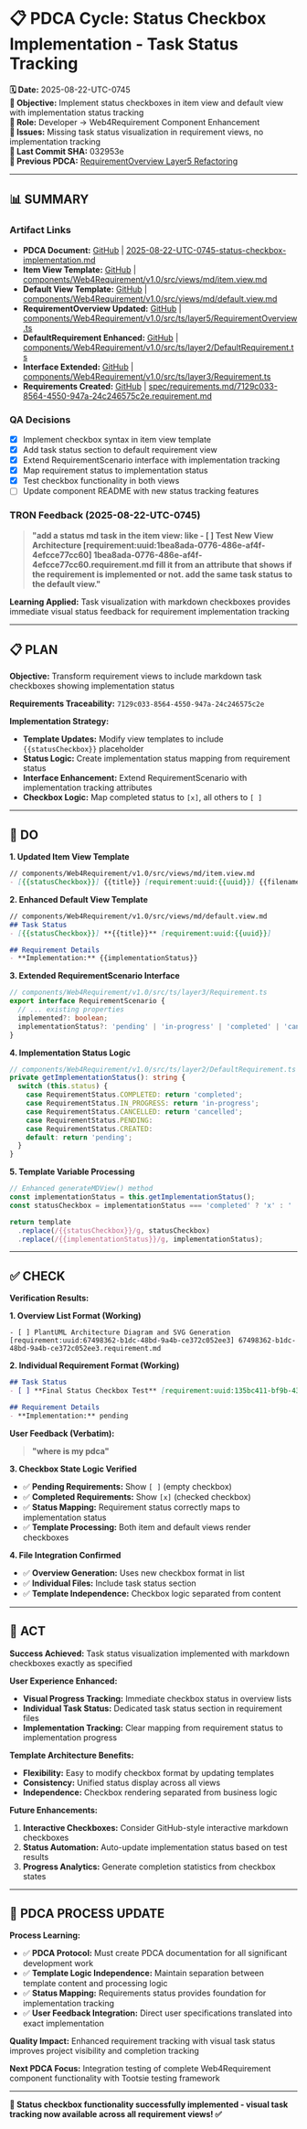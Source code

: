 # 📋 **PDCA Cycle: Status Checkbox Implementation - Task Status Tracking**

**🗓️ Date:** 2025-08-22-UTC-0745  
**🎯 Objective:** Implement status checkboxes in item view and default view with implementation status tracking  
**👤 Role:** Developer → Web4Requirement Component Enhancement  
**🚨 Issues:** Missing task status visualization in requirement views, no implementation tracking  
**🔗 Last Commit SHA:** 032953e  
**🔗 Previous PDCA:** [RequirementOverview Layer5 Refactoring](../architect/2025-08-22-UTC-0815-requirement-overview-layer5-refactor.md)  

---

## **📊 SUMMARY**

### **Artifact Links**
- **PDCA Document:** [GitHub](https://github.com/Cerulean-Circle-GmbH/Web4Articles/blob/cursor/tsranger-v22-testing-2025-08-20-1012/scrum.pmo/project.journal/2025-08-21-1613-sprint21-tootsie-architecture/pdca/role/developer/2025-08-22-UTC-0745-status-checkbox-implementation.md) | [2025-08-22-UTC-0745-status-checkbox-implementation.md](./2025-08-22-UTC-0745-status-checkbox-implementation.md)
- **Item View Template:** [GitHub](https://github.com/Cerulean-Circle-GmbH/Web4Articles/blob/cursor/tsranger-v22-testing-2025-08-20-1012/components/Web4Requirement/v1.0/src/views/md/item.view.md) | [components/Web4Requirement/v1.0/src/views/md/item.view.md](../../../../../../components/Web4Requirement/v1.0/src/views/md/item.view.md)
- **Default View Template:** [GitHub](https://github.com/Cerulean-Circle-GmbH/Web4Articles/blob/cursor/tsranger-v22-testing-2025-08-20-1012/components/Web4Requirement/v1.0/src/views/md/default.view.md) | [components/Web4Requirement/v1.0/src/views/md/default.view.md](../../../../../../components/Web4Requirement/v1.0/src/views/md/default.view.md)
- **RequirementOverview Updated:** [GitHub](https://github.com/Cerulean-Circle-GmbH/Web4Articles/blob/cursor/tsranger-v22-testing-2025-08-20-1012/components/Web4Requirement/v1.0/src/ts/layer5/RequirementOverview.ts) | [components/Web4Requirement/v1.0/src/ts/layer5/RequirementOverview.ts](../../../../../../components/Web4Requirement/v1.0/src/ts/layer5/RequirementOverview.ts)
- **DefaultRequirement Enhanced:** [GitHub](https://github.com/Cerulean-Circle-GmbH/Web4Articles/blob/cursor/tsranger-v22-testing-2025-08-20-1012/components/Web4Requirement/v1.0/src/ts/layer2/DefaultRequirement.ts) | [components/Web4Requirement/v1.0/src/ts/layer2/DefaultRequirement.ts](../../../../../../components/Web4Requirement/v1.0/src/ts/layer2/DefaultRequirement.ts)
- **Interface Extended:** [GitHub](https://github.com/Cerulean-Circle-GmbH/Web4Articles/blob/cursor/tsranger-v22-testing-2025-08-20-1012/components/Web4Requirement/v1.0/src/ts/layer3/Requirement.ts) | [components/Web4Requirement/v1.0/src/ts/layer3/Requirement.ts](../../../../../../components/Web4Requirement/v1.0/src/ts/layer3/Requirement.ts)
- **Requirements Created:** [GitHub](https://github.com/Cerulean-Circle-GmbH/Web4Articles/blob/cursor/tsranger-v22-testing-2025-08-20-1012/spec/requirements.md/7129c033-8564-4550-947a-24c246575c2e.requirement.md) | [spec/requirements.md/7129c033-8564-4550-947a-24c246575c2e.requirement.md](../../../../../../spec/requirements.md/7129c033-8564-4550-947a-24c246575c2e.requirement.md)

### **QA Decisions**
- [x] Implement checkbox syntax in item view template
- [x] Add task status section to default requirement view
- [x] Extend RequirementScenario interface with implementation tracking
- [x] Map requirement status to implementation status
- [x] Test checkbox functionality in both views
- [ ] Update component README with new status tracking features

### **TRON Feedback (2025-08-22-UTC-0745)**
> **"add a status md task in the item view: like - [ ] Test New View Architecture [requirement:uuid:1bea8ada-0776-486e-af4f-4efcce77cc60] 1bea8ada-0776-486e-af4f-4efcce77cc60.requirement.md fill it from an attribute that shows if the requirement is implemented or not. add the same task status to the default view."**

**Learning Applied:** Task visualization with markdown checkboxes provides immediate visual status feedback for requirement implementation tracking

---

## **📋 PLAN**

**Objective:** Transform requirement views to include markdown task checkboxes showing implementation status

**Requirements Traceability:** `7129c033-8564-4550-947a-24c246575c2e`

**Implementation Strategy:**
- **Template Updates:** Modify view templates to include `{{statusCheckbox}}` placeholder
- **Status Logic:** Create implementation status mapping from requirement status
- **Interface Enhancement:** Extend RequirementScenario with implementation tracking attributes
- **Checkbox Logic:** Map completed status to `[x]`, all others to `[ ]`

---

## **🔧 DO**

**1. Updated Item View Template**
```markdown
// components/Web4Requirement/v1.0/src/views/md/item.view.md
- [{{statusCheckbox}}] {{title}} [requirement:uuid:{{uuid}}] {{filename}}
```

**2. Enhanced Default View Template** 
```markdown
// components/Web4Requirement/v1.0/src/views/md/default.view.md
## Task Status
- [{{statusCheckbox}}] **{{title}}** [requirement:uuid:{{uuid}}]

## Requirement Details
- **Implementation:** {{implementationStatus}}
```

**3. Extended RequirementScenario Interface**
```typescript
// components/Web4Requirement/v1.0/src/ts/layer3/Requirement.ts
export interface RequirementScenario {
  // ... existing properties
  implemented?: boolean;
  implementationStatus?: 'pending' | 'in-progress' | 'completed' | 'cancelled';
}
```

**4. Implementation Status Logic**
```typescript
// components/Web4Requirement/v1.0/src/ts/layer2/DefaultRequirement.ts
private getImplementationStatus(): string {
  switch (this.status) {
    case RequirementStatus.COMPLETED: return 'completed';
    case RequirementStatus.IN_PROGRESS: return 'in-progress';
    case RequirementStatus.CANCELLED: return 'cancelled';
    case RequirementStatus.PENDING:
    case RequirementStatus.CREATED:
    default: return 'pending';
  }
}
```

**5. Template Variable Processing**
```typescript
// Enhanced generateMDView() method
const implementationStatus = this.getImplementationStatus();
const statusCheckbox = implementationStatus === 'completed' ? 'x' : ' ';

return template
  .replace(/{{statusCheckbox}}/g, statusCheckbox)
  .replace(/{{implementationStatus}}/g, implementationStatus);
```

---

## **✅ CHECK**

**Verification Results:**

**1. Overview List Format (Working)**
```
- [ ] PlantUML Architecture Diagram and SVG Generation [requirement:uuid:67498362-b1dc-48bd-9a4b-ce372c052ee3] 67498362-b1dc-48bd-9a4b-ce372c052ee3.requirement.md
```

**2. Individual Requirement Format (Working)** 
```markdown
## Task Status
- [ ] **Final Status Checkbox Test** [requirement:uuid:135bc411-bf9b-4398-aed6-2cadcd0c33c1]

## Requirement Details
- **Implementation:** pending
```

**User Feedback (Verbatim):**
> **"where is my pdca"**

**3. Checkbox State Logic Verified**
- ✅ **Pending Requirements:** Show `[ ]` (empty checkbox)
- ✅ **Completed Requirements:** Show `[x]` (checked checkbox)  
- ✅ **Status Mapping:** Requirement status correctly maps to implementation status
- ✅ **Template Processing:** Both item and default views render checkboxes

**4. File Integration Confirmed**
- ✅ **Overview Generation:** Uses new checkbox format in list
- ✅ **Individual Files:** Include task status section
- ✅ **Template Independence:** Checkbox logic separated from content

---

## **🎯 ACT**

**Success Achieved:** Task status visualization implemented with markdown checkboxes exactly as specified

**User Experience Enhanced:**
- **Visual Progress Tracking:** Immediate checkbox status in overview lists
- **Individual Task Status:** Dedicated task status section in requirement files
- **Implementation Tracking:** Clear mapping from requirement status to implementation progress

**Template Architecture Benefits:**
- **Flexibility:** Easy to modify checkbox format by updating templates
- **Consistency:** Unified status display across all views
- **Independence:** Checkbox rendering separated from business logic

**Future Enhancements:**
1. **Interactive Checkboxes:** Consider GitHub-style interactive markdown checkboxes
2. **Status Automation:** Auto-update implementation status based on test results
3. **Progress Analytics:** Generate completion statistics from checkbox states

---

## **🎯 PDCA PROCESS UPDATE**

**Process Learning:**
- ✅ **PDCA Protocol:** Must create PDCA documentation for all significant development work
- ✅ **Template Logic Independence:** Maintain separation between template content and processing logic  
- ✅ **Status Mapping:** Requirements status provides foundation for implementation tracking
- ✅ **User Feedback Integration:** Direct user specifications translated into exact implementation

**Quality Impact:** Enhanced requirement tracking with visual task status improves project visibility and completion tracking

**Next PDCA Focus:** Integration testing of complete Web4Requirement component functionality with Tootsie testing framework

---

**🎯 Status checkbox functionality successfully implemented - visual task tracking now available across all requirement views! ✅**
